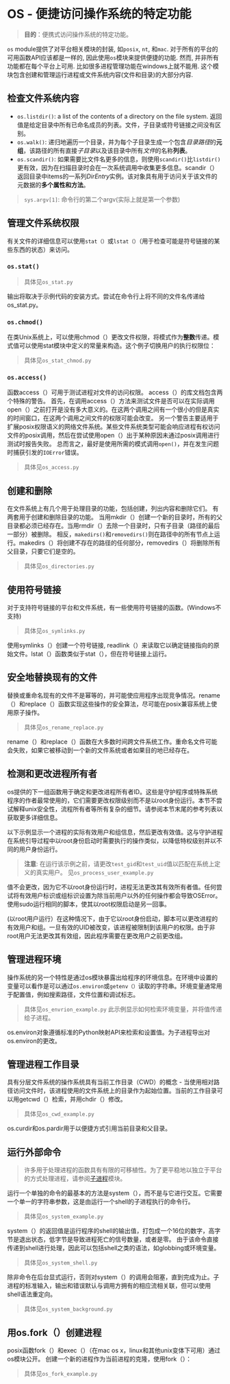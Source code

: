 # OS - 便捷访问操作系统的特定功能

> **目的**：便携式访问操作系统的特定功能。

`os` module提供了对平台相关模块的封装, 如`posix`, `nt`, 和`mac`. 对于所有的平台的可用函数API应该都是一样的, 因此使用`os`模块来提供便捷的功能. 然而, 并非所有功能都在每个平台上可用. 比如很多进程管理功能在windows上就不能用.
这个模块包含创建和管理运行进程或文件系统内容(文件和目录)的大部分内容.


## 检查文件系统内容

- `os.listdir()`: a list of the contents of a directory on the file system. 返回值是给定目录中所有已命名成员的列表。文件，子目录或符号链接之间没有区别。
- `os.walk()`: 递归地遍历一个目录，并为每个子目录生成一个包含*目录路径*的**元组**，该路径的所有直接*子目录*以及该目录中所有*文件*的名称**列表**。
- `os.scandir()`: 如果需要比文件名更多的信息，则使用`scandir()`比`listdir()`更有效，因为在扫描目录时会在一次系统调用中收集更多信息。scandir（）返回目录中items的一系列*DirEntry*实例。该对象具有用于访问关于该文件的元数据的**多个属性和方法**。

> `sys.argv[1]`: 命令行的第二个argv(实际上就是第一个参数)
## 管理文件系统权限

有关文件的详细信息可以使用`stat（）`或`lstat（）`（用于检查可能是符号链接的某些东西的状态）来访问。

### `os.stat()`

> 具体见`os_stat.py`

输出将取决于示例代码的安装方式。尝试在命令行上将不同的文件名传递给os_stat.py。

### `os.chmod()`

在类Unix系统上，可以使用chmod（）更改文件权限，将模式作为**整数**传递。模式值可以使用stat模块中定义的常量来构造。这个例子切换用户的执行权限位：

> 具体见`os_stat_chmod.py`

### `os.access()`

函数access（）可用于测试进程对文件的访问权限。
access（）的库文档包含两个特殊的警告。
首先，在调用access（）方法来测试文件是否可以在实际调用open（）之前打开是没有多大意义的。在这两个调用之间有一个很小的但是真实的时间窗口，在这两个调用之间文件的权限可能会改变。
另一个警告主要适用于扩展posix权限语义的网络文件系统。某些文件系统类型可能会响应进程有权访问文件的posix调用，然后在尝试使用open（）出于某种原因未通过posix调用进行测试时报告失败。
总而言之，最好是使用所需的模式调用`open()`，并在发生问题时捕获引发的`IOError`错误。

> 具体见`os_access.py`

## 创建和删除

在文件系统上有几个用于处理目录的功能，包括创建，列出内容和删除它们。
有两套用于创建和删除目录的功能。
当用mkdir（）创建一个新的目录时，所有的父目录都必须已经存在。当用rmdir（）去除一个目录时，只有子目录（路径的最后一部分）被删除。
相反，`makedirs()`和`removedirs()`则在路径中的所有节点上运行。makedirs（）将创建不存在的路径的任何部分，removedirs（）将删除所有父目录，只要它们是空的。

> 具体见`os_directories.py`

## 使用符号链接

对于支持符号链接的平台和文件系统，有一些使用符号链接的函数。(Windows不支持)

> 具体见`os_symlinks.py`

使用symlinks（）创建一个符号链接, readlink（）来读取它以确定链接指向的原始文件。lstat（）函数类似于stat（），但在符号链接上运行。

## 安全地替换现有的文件

替换或重命名现有的文件不是幂等的，并可能使应用程序出现竞争情况。rename（）和replace（）函数实现这些操作的安全算法，尽可能在posix兼容系统上使用原子操作。

> 具体见`os_rename_replace.py`

rename（）和replace（）函数在大多数时间跨文件系统工作。重命名文件可能会失败，如果它被移动到一个新的文件系统或者如果目的地已经存在。

## 检测和更改进程所有者

os提供的下一组函数用于确定和更改进程所有者ID。这些是守护程序或特殊系统程序的作者最常使用的，它们需要更改权限级别而不是以root身份运行。本节不尝试解释unix安全性，流程所有者等所有复杂的细节。请参阅本节末尾的参考列表以获取更多详细信息。

以下示例显示一个进程的实际有效用户和组信息，然后更改有效值。这与守护进程在系统引导过程中以root身份启动时需要执行的操作类似，以降低特权级别并以不同的用户身份运行。

> **注意**:
> 在运行该示例之前，请更改`test_gid`和`test_uid`值以匹配在系统上定义的真实用户。
> 见`os_process_user_example.py`

值不会更改，因为它不以root身份运行时，进程无法更改其有效所有者值。任何尝试将有效用户标识或组标识设置为除当前用户以外的任何操作都会导致OSError。使用sudo运行相同的脚本，使其以root权限启动是另一回事。

(以root用户运行）在这种情况下，由于它以root身份启动，脚本可以更改进程的有效用户和组。一旦有效的UID被改变，该进程被限制到该用户的权限。由于非root用户无法更改其有效组，因此程序需要在更改用户之前更改组。

## 管理进程环境

操作系统的另一个特性是通过os模块暴露出给程序的环境信息。在环境中设置的变量可以看作是可以通过`os.environ`或`getenv（）`读取的字符串。环境变量通常用于配置值，例如搜索路径，文件位置和调试标志。

> 具体见`os_envrion_example.py`
> 此示例显示如何检索环境变量，并将值传递给子进程。

os.environ对象遵循标准的Python映射API来检索和设置值。为子进程导出对os.environ的更改。

## 管理进程工作目录

具有分层文件系统的操作系统具有当前工作目录（CWD）的概念 - 当使用相对路径访问文件时，该进程使用的文件系统上的目录作为起始位置。当前的工作目录可以用getcwd（）检索，并用chdir（）修改。

> 具体见`os_cwd_example.py`

os.curdir和os.pardir用于以便捷方式引用当前目录和父目录。

## 运行外部命令

> 许多用于处理进程的函数具有有限的可移植性。为了更平稳地以独立于平台的方式处理进程，请参阅[子进程](https://pymotw.com/3/subprocess/index.html#module-subprocess)模块。

运行一个单独的命令的最基本的方法是system（），而不是与它进行交互。它需要一个单一的字符串参数，这是由运行一个shell的子进程执行的命令行。

> 具体见`os_system_example.py`

system（）的返回值是运行程序的shell的输出值，打包成一个16位的数字，高字节是退出状态，低字节是导致进程死亡的信号数量，或者是零。
由于该命令直接传递到shell进行处理，因此可以包括shell之类的语法，如globbing或环境变量。

> 具体见`os_system_shell.py`

除非命令在后台显式运行，否则对system（）的调用会阻塞，直到完成为止。子进程的标准输入，输出和错误默认与调用方拥有的相应流相关联，但可以使用shell语法重定向。

> 具体见`os_system_background.py`

## 用os.fork（）创建进程

posix函数fork（）和exec（）（在mac os x，linux和其他unix变体下可用）通过os模块公开。
创建一个新的进程作为当前进程的克隆，使用fork（）：

> 具体见`os_fork_example.py`


